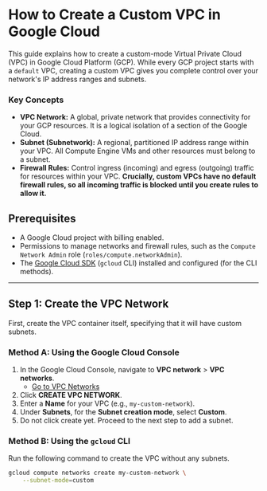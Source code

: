 # How to Create a Custom VPC in Google Cloud

This guide explains how to create a custom-mode Virtual Private Cloud (VPC) in Google Cloud Platform (GCP). While every GCP project starts with a `default` VPC, creating a custom VPC gives you complete control over your network's IP address ranges and subnets.

### Key Concepts
* **VPC Network:** A global, private network that provides connectivity for your GCP resources. It is a logical isolation of a section of the Google Cloud.
* **Subnet (Subnetwork):** A regional, partitioned IP address range within your VPC. All Compute Engine VMs and other resources must belong to a subnet.
* **Firewall Rules:** Control ingress (incoming) and egress (outgoing) traffic for resources within your VPC. **Crucially, custom VPCs have no default firewall rules, so all incoming traffic is blocked until you create rules to allow it.**

## Prerequisites

* A Google Cloud project with billing enabled.
* Permissions to manage networks and firewall rules, such as the `Compute Network Admin` role (`roles/compute.networkAdmin`).
* The [Google Cloud SDK](https://cloud.google.com/sdk/docs/install) (`gcloud` CLI) installed and configured (for the CLI methods).

---

## Step 1: Create the VPC Network

First, create the VPC container itself, specifying that it will have custom subnets.

### Method A: Using the Google Cloud Console

1.  In the Google Cloud Console, navigate to **VPC network** > **VPC networks**.
    * [Go to VPC Networks](https://console.cloud.google.com/vpc/networks)
2.  Click **CREATE VPC NETWORK**.
3.  Enter a **Name** for your VPC (e.g., `my-custom-network`).
4.  Under **Subnets**, for the **Subnet creation mode**, select **Custom**.
5.  Do not click create yet. Proceed to the next step to add a subnet.

### Method B: Using the `gcloud` CLI

Run the following command to create the VPC without any subnets.
```bash
gcloud compute networks create my-custom-network \
    --subnet-mode=custom
